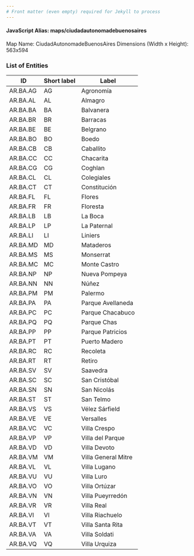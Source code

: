 ```yaml
---
# Front matter (even empty) required for Jekyll to process
---
```


#### JavaScript Alias: maps/ciudadautonomadebuenosaires

Map Name: CiudadAutonomadeBuenosAires
Dimensions (Width x Height): 563x594

### List of Entities

| ID  | Short label | Label               |
| --- | ----------- | ------------------- |
AR.BA.AG| AG | Agronomía             
AR.BA.AL| AL | Almagro               
AR.BA.BA| BA | Balvanera             
AR.BA.BR| BR | Barracas              
AR.BA.BE| BE | Belgrano              
AR.BA.BO| BO | Boedo                 
AR.BA.CB| CB | Caballito             
AR.BA.CC| CC | Chacarita             
AR.BA.CG| CG | Coghlan               
AR.BA.CL| CL | Colegiales            
AR.BA.CT| CT | Constitución          
AR.BA.FL| FL | Flores                
AR.BA.FR| FR | Floresta              
AR.BA.LB| LB | La Boca               
AR.BA.LP| LP | La Paternal           
AR.BA.LI| LI | Liniers               
AR.BA.MD| MD | Mataderos             
AR.BA.MS| MS | Monserrat             
AR.BA.MC| MC | Monte Castro          
AR.BA.NP| NP | Nueva Pompeya         
AR.BA.NN| NN | Núñez                 
AR.BA.PM| PM | Palermo               
AR.BA.PA| PA | Parque Avellaneda     
AR.BA.PC| PC | Parque Chacabuco      
AR.BA.PQ| PQ | Parque Chas           
AR.BA.PP| PP | Parque Patricios      
AR.BA.PT| PT | Puerto Madero         
AR.BA.RC| RC | Recoleta              
AR.BA.RT| RT | Retiro                
AR.BA.SV| SV | Saavedra              
AR.BA.SC| SC | San Cristóbal         
AR.BA.SN| SN | San Nicolás           
AR.BA.ST| ST | San Telmo             
AR.BA.VS| VS | Vélez Sárfield        
AR.BA.VE| VE | Versalles             
AR.BA.VC| VC | Villa Crespo          
AR.BA.VP| VP | Villa del Parque      
AR.BA.VD| VD | Villa Devoto          
AR.BA.VM| VM | Villa General Mitre   
AR.BA.VL| VL | Villa Lugano         
AR.BA.VU| VU | Villa Luro            
AR.BA.VO| VO | Villa Ortúzar         
AR.BA.VN| VN | Villa Pueyrredón      
AR.BA.VR| VR | Villa Real            
AR.BA.VI| VI | Villa Riachuelo       
AR.BA.VT| VT | Villa Santa Rita      
AR.BA.VA| VA | Villa Soldati         
AR.BA.VQ| VQ | Villa Urquiza         
